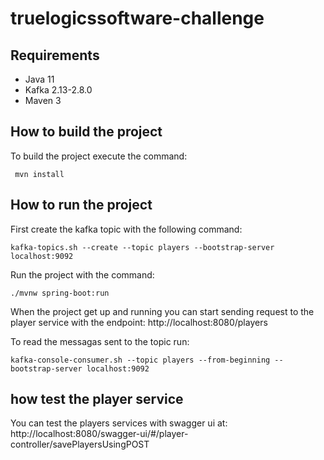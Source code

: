 # truelogicssoftware-challenge

Requirements
------------------------
- Java 11
- Kafka 2.13-2.8.0
- Maven 3

How to build the project
------------------------
To build the project execute the command:
```
 mvn install
 ```

How to run the project
------------------------

First create the kafka topic with the following command: 
```
kafka-topics.sh --create --topic players --bootstrap-server localhost:9092
```

Run the project with the command: 
```
./mvnw spring-boot:run
```
When the project get up and running you can start sending request to the player service with the endpoint: http://localhost:8080/players

To read the messagas sent to the topic run:
```
kafka-console-consumer.sh --topic players --from-beginning --bootstrap-server localhost:9092
```

how test the player service
------------------------
You can test the players services with swagger ui at: http://localhost:8080/swagger-ui/#/player-controller/savePlayersUsingPOST

